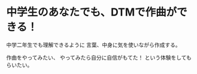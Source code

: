 # 中学生のあなたでも、DTMで作曲ができる！
中学二年生でも理解できるように
言葉、中身に気を使いながら作成する。

作曲をやってみたい、
やってみたら自分に自信がもてた！
という体験をしてもらいたい。
